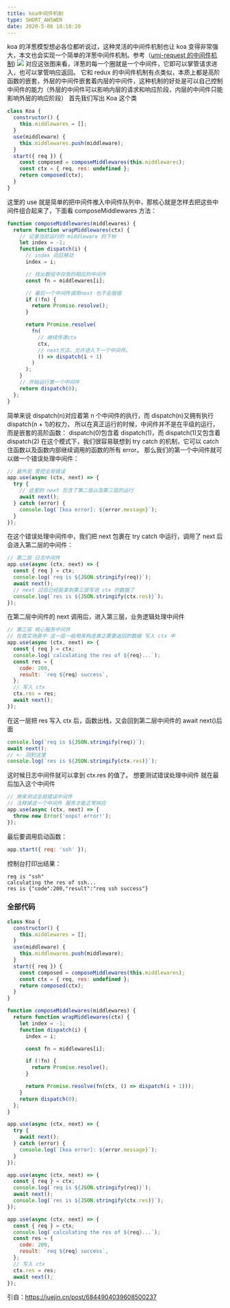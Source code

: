 ```yaml
---
title: koa中间件机制
type: SHORT_ANSWER
date: 2020-5-06 18:10:20
---
```


koa 的洋葱模型想必各位都听说过，这种灵活的中间件机制也让 koa 变得非常强大，本文也会实现一个简单的洋葱中间件机制。参考（[umi-request 的中间件机制](https://juejin.cn/post/6844903982867939342#heading-6))
![](http://blog-bed.oss-cn-beijing.aliyuncs.com/137.koa%E4%B8%AD%E9%97%B4%E4%BB%B6%E6%9C%BA%E5%88%B6/koa.png)
对应这张图来看，洋葱的每一个圈就是一个中间件，它即可以掌管请求进入，也可以掌管响应返回。
它和 redux 的中间件机制有点类似，本质上都是高阶函数的嵌套，外层的中间件嵌套着内层的中间件，这种机制的好处是可以自己控制中间件的能力（外层的中间件可以影响内层的请求和响应阶段，内层的中间件只能影响外层的响应阶段）
首先我们写出 Koa 这个类

```js
class Koa {
  constructor() {
    this.middlewares = [];
  }
  use(middleware) {
    this.middlewares.push(middleware);
  }
  start({ req }) {
    const composed = composeMiddlewares(this.middlewares);
    const ctx = { req, res: undefined };
    return composed(ctx);
  }
}
```

这里的 use 就是简单的把中间件推入中间件队列中，那核心就是怎样去把这些中间件组合起来了，下面看 composeMiddlewares 方法：

```js
function composeMiddlewares(middlewares) {
  return function wrapMiddlewares(ctx) {
    // 记录当前运行的 middleware 的下标
    let index = -1;
    function dispatch(i) {
      // index 向后移动
      index = i;

      // 找出数组中存放的相应的中间件
      const fn = middlewares[i];

      // 最后一个中间件调用next 也不会报错
      if (!fn) {
        return Promise.resolve();
      }

      return Promise.resolve(
        fn(
          // 继续传递ctx
          ctx,
          // next方法，允许进入下一个中间件。
          () => dispatch(i + 1)
        )
      );
    }
    // 开始运行第一个中间件
    return dispatch(0);
  };
}
```

简单来说 dispatch(n)对应着第 n 个中间件的执行，而 dispatch(n)又拥有执行 dispatch(n + 1)的权力，
所以在真正运行的时候，中间件并不是在平级的运行，而是嵌套的高阶函数：
dispatch(0)包含着 dispatch(1)，而 dispatch(1)又包含着 dispatch(2) 在这个模式下，我们很容易联想到 try catch 的机制，它可以 catch 住函数以及函数内部继续调用的函数的所有 error。
那么我们的第一个中间件就可以做一个错误处理中间件：

```js
// 最外层 管控全局错误
app.use(async (ctx, next) => {
  try {
    // 这里的 next 包含了第二层以及第三层的运行
    await next();
  } catch (error) {
    console.log(`[koa error]: ${error.message}`);
  }
});
```

在这个错误处理中间件中，我们把 next 包裹在 try catch 中运行，调用了 next 后会进入第二层的中间件：

```js
// 第二层 日志中间件
app.use(async (ctx, next) => {
  const { req } = ctx;
  console.log(`req is ${JSON.stringify(req)}`);
  await next();
  // next 过后已经能拿到第三层写进 ctx 的数据了
  console.log(`res is ${JSON.stringify(ctx.res)}`);
});
```

在第二层中间件的 next 调用后，进入第三层，业务逻辑处理中间件

```js
// 第三层 核心服务中间件
// 在真实场景中 这一层一般用来构造真正需要返回的数据 写入 ctx 中
app.use(async (ctx, next) => {
  const { req } = ctx;
  console.log(`calculating the res of ${req}...`);
  const res = {
    code: 200,
    result: `req ${req} success`,
  };
  // 写入 ctx
  ctx.res = res;
  await next();
});
```

在这一层把 res 写入 ctx 后，函数出栈，又会回到第二层中间件的 await next()后面

```js
console.log(`req is ${JSON.stringify(req)}`);
await next();
// <- 回到这里
console.log(`res is ${JSON.stringify(ctx.res)}`);
```

这时候日志中间件就可以拿到 ctx.res 的值了。
想要测试错误处理中间件 就在最后加入这个中间件

```js
// 用来测试全局错误中间件
// 注释掉这一个中间件 服务才能正常响应
app.use(async (ctx, next) => {
  throw new Error('oops! error!');
});
```

最后要调用启动函数：

```js
app.start({ req: 'ssh' });
```

控制台打印出结果：

```
req is "ssh"
calculating the res of ssh...
res is {"code":200,"result":"req ssh success"}
```

### 全部代码

```js
class Koa {
  constructor() {
    this.middlewares = [];
  }
  use(middleware) {
    this.middlewares.push(middleware);
  }
  start({ req }) {
    const composed = composeMiddlewares(this.middlewares);
    const ctx = { req, res: undefined };
    return composed(ctx);
  }
}

function composeMiddlewares(middlewares) {
  return function wrapMiddlewares(ctx) {
    let index = -1;
    function dispatch(i) {
      index = i;

      const fn = middlewares[i];

      if (!fn) {
        return Promise.resolve();
      }

      return Promise.resolve(fn(ctx, () => dispatch(i + 1)));
    }
    return dispatch(0);
  };
}

app.use(async (ctx, next) => {
  try {
    await next();
  } catch (error) {
    console.log(`[koa error]: ${error.message}`);
  }
});

app.use(async (ctx, next) => {
  const { req } = ctx;
  console.log(`req is ${JSON.stringify(req)}`);
  await next();
  console.log(`res is ${JSON.stringify(ctx.res)}`);
});

app.use(async (ctx, next) => {
  const { req } = ctx;
  console.log(`calculating the res of ${req}...`);
  const res = {
    code: 200,
    result: `req ${req} success`,
  };
  // 写入 ctx
  ctx.res = res;
  await next();
});
```

引自：https://juejin.cn/post/6844904039608500237
